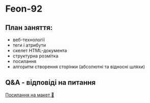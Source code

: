 # Feon-92

## План заняття:

- веб-технології
- теги і атрибути
- скелет HTML-документа
- структурна розмітка
- посилання
- алгоритм створення сторінки (абсолютні та відносні шляхи)

## Q&A - відповіді на питання

[Посилання на макет 🎨](https://www.figma.com/file/qafvJfFfzJ8q01mwfTbcoz/Simply-Chocolate?type=design&node-id=0%3A1&t=Wme42fko9KxtYKEf-1)
